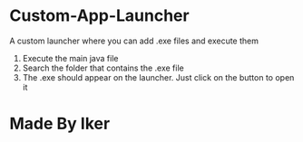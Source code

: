 # Custom-App-Launcher
A custom launcher where you can add .exe files and execute them

1. Execute the main java file
2. Search the folder that contains the .exe file
3. The .exe should appear on the launcher. Just click on the button to open it 

# Made By Iker
